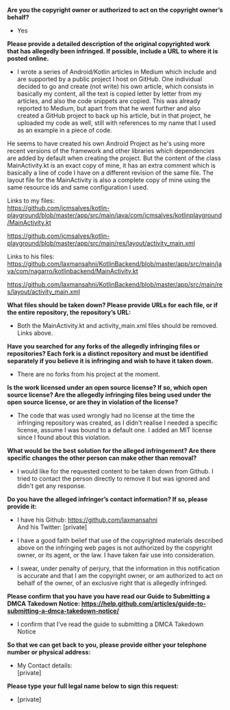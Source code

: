 **Are you the copyright owner or authorized to act on the copyright owner’s behalf?**  
- Yes

**Please provide a detailed description of the original copyrighted work that has allegedly been infringed. If possible, include a URL to where it is posted online.**  
- I wrote a series of Android/Kotlin articles in Medium which include and are supported by a public project I host on GitHub. One individual decided to go and create (not write) his own article, which consists in basically my content, all the text is copied letter by letter from my articles, and also the code snippets are copied. This was already reported to Medium, but apart from that he went further and also created a GitHub project to back up his article, but in that project, he uploaded my code as well, still with references to my name that I used as an example in a piece of code.

He seems to have created his own Android Project as he's using more recent versions of the framework and other libraries which dependencies are added by default when creating the project. But the content of the class MainActivity.kt is an exact copy of mine, it has an extra comment which is basically a line of code I have on a different revision of the same file. The layout file for the MainActivity is also a complete copy of mine using the same resource ids and same configuration I used.

Links to my files:  
https://github.com/jcmsalves/kotlin-playground/blob/master/app/src/main/java/com/jcmsalves/kotlinplayground/MainActivity.kt

https://github.com/jcmsalves/kotlin-playground/blob/master/app/src/main/res/layout/activity_main.xml

Links to his files:  
https://github.com/laxmansahni/KotlinBackend/blob/master/app/src/main/java/com/nagarro/kotlinbackend/MainActivity.kt

https://github.com/laxmansahni/KotlinBackend/blob/master/app/src/main/res/layout/activity_main.xml

**What files should be taken down? Please provide URLs for each file, or if the entire repository, the repository’s URL:**  
- Both the MainActivity.kt and activity_main.xml files should be removed. Links above.

**Have you searched for any forks of the allegedly infringing files or repositories? Each fork is a distinct repository and must be identified separately if you believe it is infringing and wish to have it taken down.**  
- There are no forks from his project at the moment.

**Is the work licensed under an open source license? If so, which open source license? Are the allegedly infringing files being used under the open source license, or are they in violation of the license?** 
- The code that was used wrongly had no license at the time the infringing repository was created, as I didn't realise I needed a specific license, assume I was bound to a default one. I added an MIT license since I found about this violation.

**What would be the best solution for the alleged infringement? Are there specific changes the other person can make other than removal?**  
- I would like for the requested content to be taken down from Github. I tried to contact the person directly to remove it but was ignored and didn't get any response.

**Do you have the alleged infringer’s contact information? If so, please provide it:**  
- I have his Github: https://github.com/laxmansahni  
And his Twitter: [private]

- I have a good faith belief that use of the copyrighted materials described above on the infringing web pages is not authorized by the copyright owner, or its agent, or the law. I have taken fair use into consideration.

- I swear, under penalty of perjury, that the information in this notification is accurate and that I am the copyright owner, or am authorized to act on behalf of the owner, of an exclusive right that is allegedly infringed.

**Please confirm that you have you have read our Guide to Submitting a DMCA Takedown Notice: https://help.github.com/articles/guide-to-submitting-a-dmca-takedown-notice/**  
- I confirm that I've read the guide to submitting a DMCA Takedown Notice

**So that we can get back to you, please provide either your telephone number or physical address:**  
- My Contact details:  
[private]

**Please type your full legal name below to sign this request:**  
- [private]
